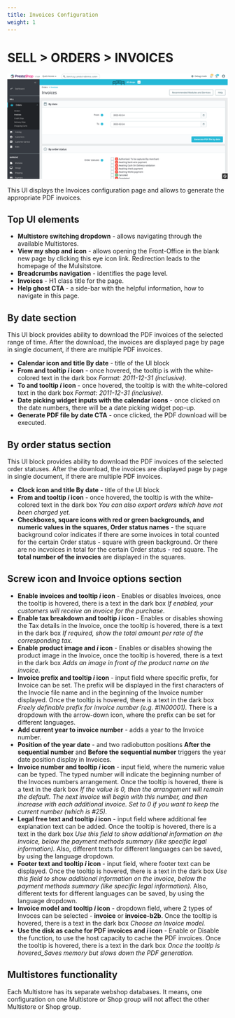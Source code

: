 ```yaml
---
title: Invoices Configuration
weight: 1
---
```


# SELL > ORDERS > INVOICES

![Invoices](static/img/orders-invoices.png)

This UI displays the Invoices configuration page and allows to generate the appropriate PDF invoices.

## Top UI elements

- **Multistore switching dropdown** - allows navigating through the available Multistores.
- **View my shop and icon** - allows opening the Front-Office in the blank new page by clicking this eye icon link. Redirection leads to the homepage of the Mulsitstore.
- **Breadcrumbs navigation** - identifies the page level.
- **Invoices** - H1 class title for the page.
- **Help ghost CTA** - a side-bar with the helpful information, how to navigate in this page.

## By date section

This UI block provides ability to download the PDF invoices of the selected range of time. After the download, the invoices are displayed page by page in single document, if there are multiple PDF invoices.

- **Calendar icon and title By date** - title of the UI block
- **From and tooltip _i_ icon** - once hovered, the tooltip is with the white-colored text in the dark box _Format: 2011-12-31 (inclusive)_.
- **To and tooltip _i_ icon** - once hovered, the tooltip is with the white-colored text in the dark box _Format: 2011-12-31 (inclusive)_.
- **Date picking widget inputs with the calendar icons** - once clicked on the date numbers, there will be a date picking widget pop-up.
- **Generate PDF file by date CTA** - once clicked, the PDF download will be executed.

## By order status section

This UI block provides ability to download the PDF invoices of the selected order statuses. After the download, the invoices are displayed page by page in single document, if there are multiple PDF invoices.

- **Clock icon and title By date** - title of the UI block
- **From and tooltip _i_ icon** - once hovered, the tooltip is with the white-colored text in the dark box _You can also export orders which have not been charged yet._
- **Checkboxes, square icons with red or green backgrounds, and numeric values in the squares, Order status names** - the square background color indicates if there are some invoices in total counted for the certain Order status - square with green background. Or there are no incvoices in total for the certain Order status - red square. The **total number of the invocies** are displayed in the squares.

## Screw icon and Invoice options section

- **Enable invoices and tooltip _i_ icon** - Enables or disables Invoices, once the tooltip is hovered, there is a text in the dark box _If enabled, your customers will receive an invoice for the purchase._
- **Enable tax breakdown and tooltip _i_ icon** - Enables or disables showing the Tax details in the Invoice, once the tooltip is hovered, there is a text in the dark box _If required, show the total amount per rate of the corresponding tax._
- **Enable product image and _i_ icon** - Enables or disables showing the product image in the Invoice, once the tooltip is hovered, there is a text in the dark box _Adds an image in front of the product name on the invoice_.
- **Invoice prefix and tooltip _i_ icon** - input field where specific prefix, for Invoice can be set. The prefix will be displayed in the first characters of the Invocie file name and in the beginning of the Invoice number displayed. Once the tooltip is hovered, there is a text in the dark box _Freely definable prefix for invoice number (e.g. #IN00001)._ There is a dropdown with the arrow-down icon, where the prefix can be set for different languages.
- **Add current year to invoice number** - adds a year to the Invoice number.
- **Position of the year date** - and two radiobutton positions **After the sequential number** and **Before the sequential number** triggers the year date position display in Invoices.
- **Invoice number and tooltip _i_ icon** - input field, where the numeric value can be typed. The typed number will indicate the beginning number of the Invoces numbers arrangement. Once the tooltip is hovered, there is a text in the dark box _If the value is 0, then the arrangement will remain the default. The next invoice will begin with this number, and then increase with each additional invoice. Set to 0 if you want to keep the current number (which is #25)._
- **Legal free text and tooltip _i_ icon** - input field where additional fee explanation text can be added. Once the tooltip is hovered, there is a text in the dark box _Use this field to show additional information on the invoice, below the payment methods summary (like specific legal information)._ Also, different texts for different languages can be saved, by using the language dropdown.
- **Footer text and tooltip _i_ icon** - input field, where footer text can be displayed. Once the tooltip is hovered, there is a text in the dark box _Use this field to show additional information on the invoice, below the payment methods summary (like specific legal information)._ Also, different texts for different languages can be saved, by using the language dropdown.
- **Invoice model and tooltip _i_ icon** - dropdown field, where 2 types of Invoces can be selected - **invoice** or **invoice-b2b**. Once the tooltip is hovered, there is a text in the dark box _Choose an Invoice model._
- **Use the disk as cache for PDF invoices and _i_ icon** - Enable or Disable the function, to use the host capacity to cache the PDF invoices. Once the tooltip is hovered, there is a text in the dark box _Once the tooltip is hovered_Saves memory but slows down the PDF generation._

## Multistores functionality

Each Multistore has its separate webshop databases. It means, one configuration on one Multistore or Shop group will not affect the other Multistore or Shop group.
